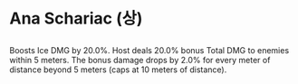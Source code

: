 # Ana Schariac (상)

##

Boosts Ice DMG by 20.0%. Host deals 20.0% bonus Total DMG to enemies within 5 meters. The bonus damage drops by 2.0% for every meter of distance beyond 5 meters (caps at 10 meters of distance).
